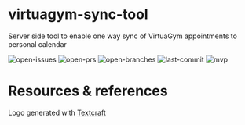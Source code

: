 # virtuagym-sync-tool
Server side tool to enable one way sync of VirtuaGym appointments to personal calendar

![open-issues](https://badgen.net/github/open-issues/nick-van-h/virtuagym-sync-tool) ![open-prs](https://badgen.net/github/open-prs/nick-van-h/virtuagym-sync-tool) ![open-branches](https://badgen.net/github/open-branches/nick-van-h/virtuagym-sync-tool) ![last-commit](https://badgen.net/github/last-commit/nick-van-h/virtuagym-sync-tool) ![mvp](https://badgen.net/github/milestones/nick-van-h/virtuagym-sync-tool/1)


# Resources & references

Logo generated with [Textcraft](https://textcraft.net/)

